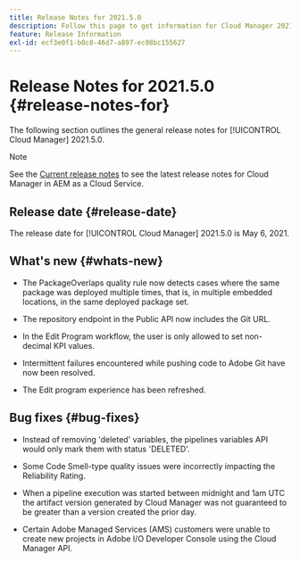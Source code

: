 ```yaml
---
title: Release Notes for 2021.5.0
description: Follow this page to get information for Cloud Manager 2021.5.0.
feature: Release Information
exl-id: ecf3e0f1-b0c0-46d7-a897-ec08bc155627
---
```

# Release Notes for 2021.5.0 {#release-notes-for}

The following section outlines the general release notes for [!UICONTROL Cloud Manager] 2021.5.0.

>[!NOTE]
>See the [Current release notes](https://experienceleague.adobe.com/docs/experience-manager-cloud-service/onboarding/getting-access/release-notes-cloud-manager/release-notes-cm-current.html?lang=en#getting-access) to see the latest release notes for Cloud Manager in AEM as a Cloud Service.

## Release date {#release-date}

The release date for [!UICONTROL Cloud Manager] 2021.5.0 is May 6, 2021.

## What's new {#whats-new}

* The PackageOverlaps quality rule now detects cases where the same package was deployed multiple times, that is, in multiple embedded locations, in the same deployed package set.

* The repository endpoint in the Public API now includes the Git URL.

* In the Edit Program workflow, the user is only allowed to set non- decimal KPI values.

* Intermittent failures encountered while pushing code to Adobe Git have now been resolved. 

* The Edit program experience has been refreshed.

## Bug fixes {#bug-fixes}

* Instead of removing 'deleted' variables, the pipelines variables API would only mark them with status 'DELETED'.

* Some Code Smell-type quality issues were incorrectly impacting the Reliability Rating.

* When a pipeline execution was started between midnight and 1am UTC the artifact version generated by Cloud Manager was not guaranteed to be greater than a version created the prior day.

* Certain Adobe Managed Services (AMS) customers were unable to create new projects in Adobe I/O Developer Console using the Cloud Manager API.

